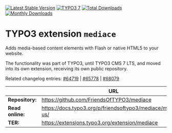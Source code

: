[![Latest Stable Version](https://poser.pugx.org/friendsoftypo3/mediace/v/stable.svg)](https://extensions.typo3.org/extension/mediace/)
[![TYPO3 7](https://img.shields.io/badge/TYPO3-7-orange.svg?style=flat-square)](https://get.typo3.org/version/7)
[![Total Downloads](https://poser.pugx.org/friendsoftypo3/mediace/d/total.svg)](https://packagist.org/packages/friendsoftypo3/mediace)
[![Monthly Downloads](https://poser.pugx.org/friendsoftypo3/mediace/d/monthly)](https://packagist.org/packages/friendsoftypo3/mediace)

# TYPO3 extension `mediace`

Adds media-based content elements with Flash or native HTML5 to your website.

The functionality was part of TYPO3, until TYPO3 CMS 7 LTS, and moved into its
own extension, receiving its own public repository.

Related changelog entries:
[#64719](https://docs.typo3.org/c/typo3/cms-core/8.7/en-us/Changelog/7.2/Breaking-64719-MediaContentMovedToSystemExtension.html) |
[#65778](https://docs.typo3.org/c/typo3/cms-core/8.7/en-us/Changelog/7.2/Breaking-65778-MediaWizardProviderMovedToSystemExtension.html) |
[#68079](https://docs.typo3.org/c/typo3/cms-core/8.7/en-us/Changelog/7.6/Important-68079-ExtensionMediaceMovedToTER.html)

|                  | URL                                                          |
|------------------|--------------------------------------------------------------|
| **Repository:**  | https://github.com/FriendsOfTYPO3/mediace                    |
| **Read online:** | https://docs.typo3.org/p/friendsoftypo3/mediace/main/en-us/  |
| **TER:**         | https://extensions.typo3.org/extension/mediace               |
